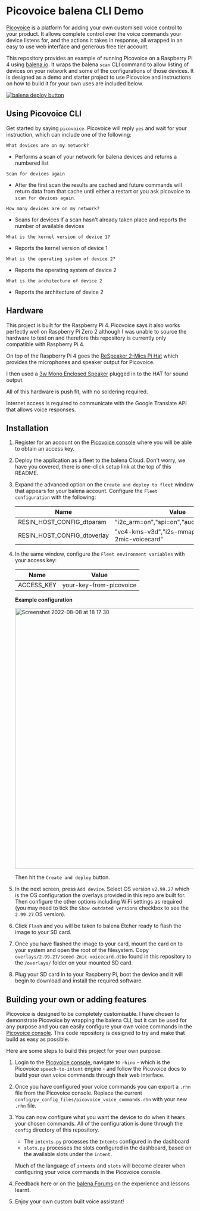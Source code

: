 # Picovoice balena CLI Demo

[Picovoice](https://picovoice.ai) is a platform for adding your own customised voice control to your product. It allows complete control over the voice commands your device listens for, and the actions it takes in response, all wrapped in an easy to use web interface and generous free tier account.

This repository provides an example of running Picovoice on a Raspberry Pi 4 using [balena.io](https://balena.io). It wraps the balena `scan` CLI command to allow listing of devices on your network and some of the configurations of those devices. It is designed as a demo and starter project to use Picovoice and instructions on how to build it for your own uses are included below.

[![balena deploy button](https://www.balena.io/deploy.svg)](https://dashboard.balena-cloud.com/deploy?repoUrl=https://github.com/maggie0002/picovoice-balena-cli)

## Using Picovoice CLI

Get started by saying `picovoice`. Picovoice will reply `yes` and wait for your instruction, which can include one of the following:

`What devices are on my network?`

- Performs a scan of your network for balena devices and returns a numbered list

`Scan for devices again`

- After the first scan the results are cached and future commands will return data from that cache until either a restart or you ask picovoice to `scan for devices again`.

`How many devices are on my network?`

- Scans for devices if a scan hasn't already taken place and reports the number of available devices

`What is the kernel version of device 1?`

- Reports the kernel version of device 1

`What is the operating system of device 2?`

- Reports the operating system of device 2

`What is the architecture of device 2`

- Reports the architecture of device 2

## Hardware

This project is built for the Raspberry Pi 4. Picovoice says it also works perfectly well on Raspberry Pi Zero 2 although I was unable to source the hardware to test on and therefore this repository is currently only compatible with Raspberry Pi 4.

On top of the Raspberry Pi 4 goes the [ReSpeaker 2-Mics Pi Hat](https://www.seeedstudio.com/ReSpeaker-2-Mics-Pi-HAT.html) which provides the microphones and speaker output for Picovoice.

I then used a [3w Mono Enclosed Speaker](https://thepihut.com/products/mono-enclosed-speaker-3w-4-ohm) plugged in to the HAT for sound output.

All of this hardware is push fit, with no soldering required.

Internet access is required to communicate with the Google Translate API that allows voice responses.

## Installation

1. Register for an account on the [Picovoice console](https://console.picovoice.ai/login) where you will be able to obtain an access key.

2. Deploy the application as a fleet to the balena Cloud. Don't worry, we have you covered, there is one-click setup link at the top of this README.

3. Expand the advanced option on the `Create and deploy to fleet` window that appears for your balena account. Configure the `Fleet configuration` with the following:

   | Name                        | Value                                           |
   | --------------------------- | ----------------------------------------------- |
   | RESIN_HOST_CONFIG_dtparam   | "i2c_arm=on","spi=on","audio=on","i2s=on"       |
   | RESIN_HOST_CONFIG_dtoverlay | "vc4-kms-v3d","i2s-mmap","seeed-2mic-voicecard" |

4. In the same window, configure the `Fleet environment variables` with your access key:

   | Name       | Value                   |
   | ---------- | ----------------------- |
   | ACCESS_KEY | your-key-from-picovoice |

   **Example configuration**

   <img width="699" alt="Screenshot 2022-08-08 at 18 17 30" src="https://user-images.githubusercontent.com/64841595/183704678-712eded1-b061-4638-8149-32f7ab7d61ab.png">

   Then hit the `Create and deploy` button.

5. In the next screen, press `Add device`. Select OS version `v2.99.27` which is the OS configuration the overlays provided in this repo are built for. Then configure the other options including WiFi settings as required (you may need to tick the `Show outdated versions` checkbox to see the `2.99.27` OS version).

6. Click `Flash` and you will be taken to balena Etcher ready to flash the image to your SD card.

7. Once you have flashed the image to your card, mount the card on to your system and open the root of the filesystem. Copy `overlays/2.99.27/seeed-2mic-voicecard.dtbo` found in this repository to the `/overlays/` folder on your mounted SD card.

8. Plug your SD card in to your Raspberry Pi, boot the device and it will begin to download and install the required software.

## Building your own or adding features

Picovoice is designed to be completely customisable. I have chosen to demonstrate Picovoice by wrapping the balena CLI, but it can be used for any purpose and you can easily configure your own voice commands in the [Picovoice console](https://console.picovoice.ai/login). This code repository is designed to try and make that build as easy as possible.

Here are some steps to build this project for your own purpose:

1. Login to the [Picovoice console](https://console.picovoice.ai/login), navigate to `rhino` - which is the Picovoice `speech-to-intent` engine - and follow the Picovoice docs to build your own voice commands through their web interface.
2. Once you have configured your voice commands you can export a `.rhn` file from the Picovoice console. Replace the current `config/pv_config_files/picovoice_voice_commands.rhn` with your new `.rhn` file.
3. You can now configure what you want the device to do when it hears your chosen commands. All of the configuration is done through the `config` directory of this repository.

   - The `intents.py` processes the `Intents` configured in the dashboard
   - `slots.py` processes the slots configured in the dashboard, based on the available slots under the `intent`.

   Much of the language of `intents` and `slots` will become clearer when configuring your voice commands in the Picovoice console.

4. Feedback here or on the [balena Forums](http://forums.balena.io) on the experience and lessons learnt.

5. Enjoy your own custom built voice assistant!
